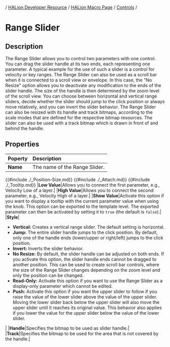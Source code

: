/ [HALion Developer Resource](../../HALion-Developer-Resource.md) / [HALion Macro Page](./HALion-Macro-Page.md) / [Controls](./Controls.md) /

# Range Slider

## Description

The Range Slider allows you to control two parameters with one control. You can drag the slider handle at its two ends, each representing one parameter. A typical example for the use of such a slider is a control for velocity or key ranges. The Range Slider can also be used as a scroll bar when it is connected to a scroll view or envelope. In this case, the "No Resize" option allows you to deactivate any modification to the ends of the slider handle. The size of the handle is then determined by the zoom level of the scroll view. You can choose between horizontal and vertical range sliders, decide whether the slider should jump to the click position or always move relatively, and you can invert the slider behavior. The Range Slider can also be resized with its handle and track bitmaps, according to the scale modes that are defined for the respective bitmap resources. The slider can also be used with a track bitmap which is drawn in front of and behind the handle.

## Properties

|Poperty|Description|
|:-|:-|
|**Name**|The name of the Range Slider.|
{{#include ./_Position-Size.md}}
{{#include ./_Attach.md}}
{{#include ./_Tooltip.md}}
|**Low Value**|Allows you to connect the first parameter, e.g., Velocity Low of a layer.|
|**High Value**|Allows you to connect the second parameter, e.g., Velocity High of a layer.|
|**Show Value**|Activate this option if you want to display a tooltip with the current parameter value when using the knob. This option can be exported to the template level. The exported parameter can then be activated by setting it to ``true`` (the default is ``false``).|
|**Style**|<ul><li>**Vertical:** Creates a vertical range slider. The default setting is horizontal.</li><li>**Jump:** The entire slider handle jumps to the click position. By default, only one of the handle ends (lower/upper or right/left) jumps to the click position.</li><li>**Invert:** Inverts the slider behavior.</li><li>**No Resize:** By default, the slider handle can be adjusted on both ends. If you activate this option, the slider handle ends cannot be dragged to another position. This can be used to create scroll bar controls, where the size of the Range Slider changes depending on the zoom level and only the position can be changed.</li><li>**Read-Only:** Activate this option if you want to use the Range Slider as a display-only parameter which cannot be edited.</li><li>**Push:** Activate this option if you want the upper slider to follow if you raise the value of the lower slider above the value of the upper slider. Moving the lower slider back below the upper slider will also move the upper slider until it reaches its original value. This behavior also applies if you lower the value for the upper slider below the value of the lower slider.</li></ul>|
|**Handle**|Specifies the bitmap to be used as slider handle.|
|**Track**|Specifies the bitmap to be used for the area that is not covered by the handle.|
